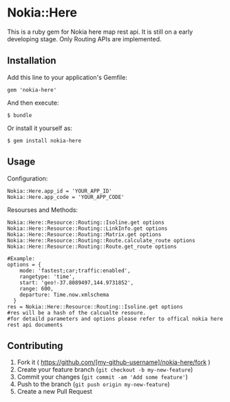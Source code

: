 # Nokia::Here

This is a ruby gem for Nokia here map rest api. It is still on a early developing stage. Only Routing APIs are implemented.

## Installation

Add this line to your application's Gemfile:

    gem 'nokia-here'

And then execute:

    $ bundle

Or install it yourself as:

    $ gem install nokia-here

## Usage
Configuration:

    Nokia::Here.app_id = 'YOUR_APP_ID'
    Nokia::Here.app_code = 'YOUR_APP_CODE'

Resourses and Methods:

    Nokia::Here::Resource::Routing::Isoline.get options
    Nokia::Here::Resource::Routing::LinkInfo.get options
    Nokia::Here::Resource::Routing::Matrix.get options
    Nokia::Here::Resource::Routing::Route.calculate_route options
    Nokia::Here::Resource::Routing::Route.get_route options
    
    #Example:
    options = {
        mode: 'fastest;car;traffic:enabled',
        rangetype: 'time',
        start: 'geo!-37.8089497,144.9731852',
        range: 600,
        departure: Time.now.xmlschema
      }
    res = Nokia::Here::Resource::Routing::Isoline.get options
    #res will be a hash of the calcualte resoure.
    #for detaild parameters and options please refer to offical nokia here rest api documents

## Contributing

1. Fork it ( https://github.com/[my-github-username]/nokia-here/fork )
2. Create your feature branch (`git checkout -b my-new-feature`)
3. Commit your changes (`git commit -am 'Add some feature'`)
4. Push to the branch (`git push origin my-new-feature`)
5. Create a new Pull Request
